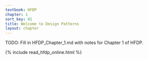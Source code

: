 ```yaml
---
textbook: HFDP
chapter: 1
sort_key: 01
title: Welcome to Design Patterns
layout: chapter
---
```



TODO: Fill in HFDP_Chapter_1.md with notes for Chapter 1 of HFDP.

{% include read_hfdp_online.html %}

